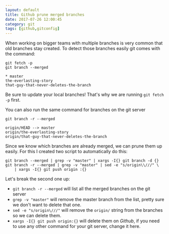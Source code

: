 ```yaml
---
layout: default
title: Github prune merged branches
date: 2017-07-26 12:00:45
category: git
tags: [github,gitconfig]
---
```


When working on bigger teams with multiple branches is very common that old branches stay created. To detect those branches easily git comes with the command:

```shell
git fetch -p
git branch --merged

* master
the-everlasting-story
that-guy-that-never-deletes-the-branch
```

Be sure to update your local branches! That's why we are running `git fetch -p` first.

You can also run the same command for branches on the git server

```shell
git branch -r --merged

origin/HEAD --> master
origin/the-everlasting-story
origin/that-guy-that-never-deletes-the-branch
```

Since we know which branches are already merged, we can prune them up easily. For this I created two script to automatically do this:

```shell
git branch --merged | grep -v "master" | xargs -I{} git branch -d {}
git branch -r --merged | grep -v "master" | sed -e "s/origin\\///" \
    | xargs -I{} git push origin :{}
```

Let's break the second one up:

* `git branch -r --merged` will list all the merged branches on the git server
* `grep -v "master"` will remove the master branch from the list, pretty sure we don't want to delete that one.
* `sed -e "s/origin\///"` will remove the `origin/` string from the branches so we can delete them.
* `xargs -I{} git push origin:{}` will delete them on *Github*, if you need to use any other command for your git server, change it here.
